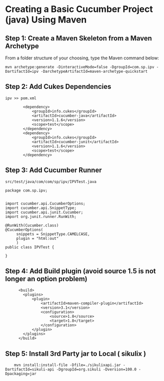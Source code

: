 # Creating a Basic Cucumber Project (java) Using Maven

## Step 1: Create a Maven Skeleton from a Maven Archetype

From a folder structure of your choosing, type the Maven command below: 

`mvn archetype:generate -DinteractiveMode=false -DgroupId=com.sp.ipv -DartifactId=ipv -DarchetypeArtifactId=maven-archetype-quickstart`


## Step 2: Add Cukes Dependencies 

`ipv >> pom.xml`


```
        <dependency>
            <groupId>info.cukes</groupId>
            <artifactId>cucumber-java</artifactId>
            <version>1.1.6</version>
            <scope>test</scope>
        </dependency>
        <dependency>
            <groupId>info.cukes</groupId>
            <artifactId>cucumber-junit</artifactId>
            <version>1.1.6</version>
            <scope>test</scope>
        </dependency>
```


## Step 3: Add Cucumber Runner

`src/test/java/com/com/sp/ipv/IPVTest.java`


   ```
   package com.sp.ipv;


   import cucumber.api.CucumberOptions;
   import cucumber.api.SnippetType;
   import cucumber.api.junit.Cucumber;
   import org.junit.runner.RunWith;

   @RunWith(Cucumber.class)
   @CucumberOptions(
        snippets = SnippetType.CAMELCASE,
        plugin = "html:out"
        )
   public class IPVTest {
   
   }
   
   ```


## Step 4: Add Build plugin (avoid source 1.5 is not longer an option problem)


```
      <build>
        <plugins>
            <plugin>
                <artifactId>maven-compiler-plugin</artifactId>
                <version>3.1</version>
                <configuration>
                    <source>1.8</source>
                    <target>1.8</target>
                </configuration>
            </plugin>
        </plugins>
      </build>
```
      
## Step 5: Install 3rd Party jar to Local ( sikulix )


```
    mvn install:install-file -Dfile=./sikulixapi.jar -DartifactId=sikuli-api -DgroupId=org.sikuli -Dversion=100.0 -Dpackaging=jar

``` 

